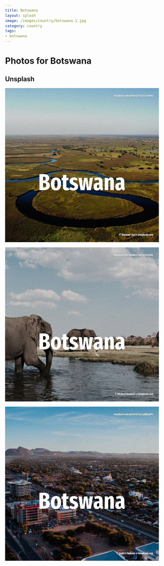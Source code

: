 ```yaml
---
title: Botswana
layout: splash
image: /images/country/botswana.1.jpg
category: country
tags:
- botswana
---
```

# Photos for Botswana

## Unsplash

![Botswana](/images/country/botswana.1.jpg)

![Botswana](/images/country/botswana.2.jpg)

![Botswana](/images/country/botswana.3.jpg)